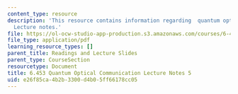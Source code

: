 ```yaml
---
content_type: resource
description: 'This resource contains information regarding  quantum optical communication:
  Lecture notes.'
file: https://ol-ocw-studio-app-production.s3.amazonaws.com/courses/6-453-quantum-optical-communication-fall-2016/e26f85ca4b2b3300d4b05ff66178cc05_MIT6_453F16_Lect5.pdf
file_type: application/pdf
learning_resource_types: []
parent_title: Readings and Lecture Slides
parent_type: CourseSection
resourcetype: Document
title: 6.453 Quantum Optical Communication Lecture Notes 5
uid: e26f85ca-4b2b-3300-d4b0-5ff66178cc05
---
```

